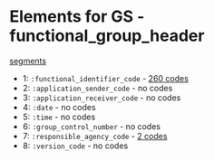 # Elements for GS - functional_group_header
[segments](../segments.md)
* 1: `:functional_identifier_code` - [260 codes](../elements/GS_1.md)
* 2: `:application_sender_code` - no codes
* 3: `:application_receiver_code` - no codes
* 4: `:date` - no codes
* 5: `:time` - no codes
* 6: `:group_control_number` - no codes
* 7: `:responsible_agency_code` - [2 codes](../elements/GS_7.md)
* 8: `:version_code` - no codes
